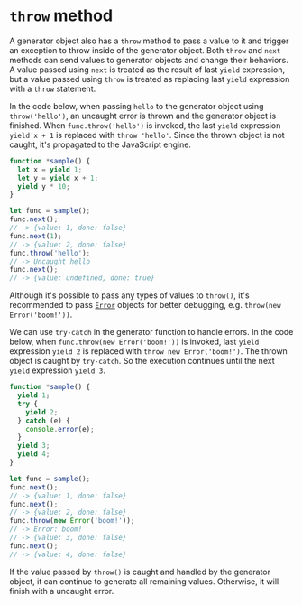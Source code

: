 # `throw` method

A generator object also has a `throw` method to pass a value to it and trigger an exception to throw inside of the generator object. Both `throw` and `next` methods can send values to generator objects and change their behaviors. A value passed using `next` is treated as the result of last `yield` expression, but a value passed using `throw` is treated as replacing last `yield` expression with a `throw` statement.

In the code below, when passing `hello` to the generator object using `throw('hello')`, an uncaught error is thrown and the generator object is finished. When `func.throw('hello')` is invoked, the last `yield` expression `yield x + 1` is replaced with `throw 'hello'`. Since the thrown object is not caught, it's propagated to the JavaScript engine.

```js
function *sample() {
  let x = yield 1;
  let y = yield x + 1;
  yield y * 10;
}

let func = sample();
func.next();
// -> {value: 1, done: false}
func.next(1);
// -> {value: 2, done: false}
func.throw('hello');
// -> Uncaught hello
func.next();
// -> {value: undefined, done: true}
```

Although it's possible to pass any types of values to `throw()`, it's recommended to pass [`Error`](https://developer.mozilla.org/en/docs/Web/JavaScript/Reference/Global_Objects/Error) objects for better debugging, e.g. `throw(new Error('boom!'))`.

We can use `try-catch` in the generator function to handle errors. In the code below, when `func.throw(new Error('boom!'))` is invoked, last `yield` expression `yield 2` is replaced with `throw new Error('boom!')`. The thrown object is caught by `try-catch`. So the execution continues until the next `yield` expression `yield 3`.

```js
function *sample() {
  yield 1;
  try {
    yield 2;
  } catch (e) {
    console.error(e);
  }
  yield 3;
  yield 4;
}

let func = sample();
func.next();
// -> {value: 1, done: false}
func.next();
// -> {value: 2, done: false}
func.throw(new Error('boom!'));
// -> Error: boom!
// -> {value: 3, done: false}
func.next();
// -> {value: 4, done: false}
```

If the value passed by `throw()` is caught and handled by the generator object, it can continue to generate all remaining values. Otherwise, it will finish with a uncaught error.
